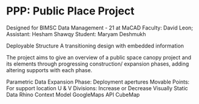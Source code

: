 <h1>PPP: Public Place Project</h1>

Designed for BIMSC Data Management - 21 at MaCAD
Faculty: David Leon;
Assistant: Hesham Shawqy
Student: Maryam Deshmukh

Deployable Structure
A transitioning design with embedded information

The project aims to give an overview of a public space canopy project and its elements through progressing construction/ expansion phases, adding altering supports with each phase.

Parametric Data
Expansion Phase: Deployment apertures
Movable Points: For support location
U & V Divisions: Increase or Decrease
Visually Static Data
Rhino Context Model
GoogleMaps API
CubeMap

